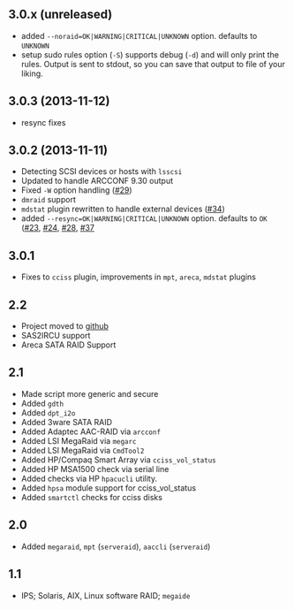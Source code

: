 ## 3.0.x (unreleased)
- added `--noraid=OK|WARNING|CRITICAL|UNKNOWN` option. defaults to `UNKNOWN`
- setup sudo rules option (`-S`) supports debug (`-d`) and will only print the
  rules. Output is sent to stdout, so you can save that output to file of
  your liking.

## 3.0.3 (2013-11-12)
- resync fixes

## 3.0.2 (2013-11-11)
- Detecting SCSI devices or hosts with `lsscsi`
- Updated to handle ARCCONF 9.30 output
- Fixed `-W` option handling ([#29][1])
- `dmraid` support
- `mdstat` plugin rewritten to handle external devices ([#34][2])
- added `--resync=OK|WARNING|CRITICAL|UNKNOWN` option. defaults to `OK` ([#23][3], [#24][4], [#28][5], [#37][6]

## 3.0.1
- Fixes to `cciss` plugin, improvements in `mpt`, `areca`, `mdstat` plugins

## 2.2
- Project moved to [github](https://github.com/glensc/nagios-plugin-check_raid)
- SAS2IRCU support
- Areca SATA RAID Support

## 2.1
- Made script more generic and secure
- Added `gdth`
- Added `dpt_i2o`
- Added 3ware SATA RAID
- Added Adaptec AAC-RAID via `arcconf`
- Added LSI MegaRaid via `megarc`
- Added LSI MegaRaid via `CmdTool2`
- Added HP/Compaq Smart Array via `cciss_vol_status`
- Added HP MSA1500 check via serial line
- Added checks via HP `hpacucli` utility.
- Added `hpsa` module support for cciss_vol_status
- Added `smartctl` checks for cciss disks

## 2.0
- Added `megaraid`, `mpt` (`serveraid`), `aaccli` (`serveraid`)

## 1.1
- IPS; Solaris, AIX, Linux software RAID; `megaide`


  [1]: https://github.com/glensc/nagios-plugin-check_raid/pull/29
  [2]: https://github.com/glensc/nagios-plugin-check_raid/issues/34
  [3]: https://github.com/glensc/nagios-plugin-check_raid/pull/23
  [4]: https://github.com/glensc/nagios-plugin-check_raid/issues/24
  [5]: https://github.com/glensc/nagios-plugin-check_raid/pull/28
  [6]: https://github.com/glensc/nagios-plugin-check_raid/pull/37
